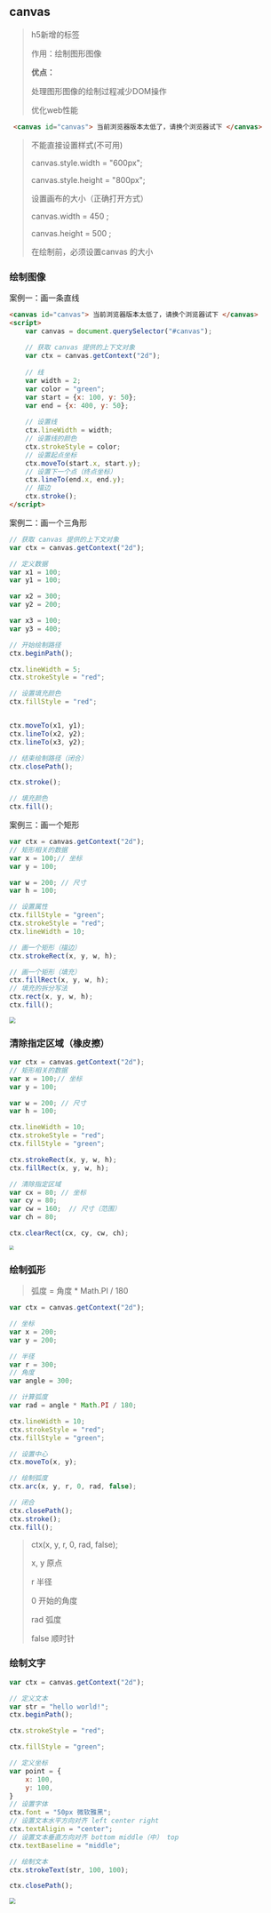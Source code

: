 ## canvas 

> h5新增的标签
>
> 作用：绘制图形图像
>
> 
>
> **优点：**
>
> 处理图形图像的绘制过程减少DOM操作
>
> 优化web性能



```html
 <canvas id="canvas"> 当前浏览器版本太低了，请换个浏览器试下 </canvas>
```

> 不能直接设置样式(不可用)
>
> canvas.style.width = "600px";
>
> canvas.style.height = "800px";
>
> 
>
> 设置画布的大小（正确打开方式）
>
>  canvas.width = 450 ;
>
>  canvas.height = 500 ;
>
> 在绘制前，必须设置canvas 的大小



### 绘制图像

案例一：画一条直线

```html
<canvas id="canvas"> 当前浏览器版本太低了，请换个浏览器试下 </canvas>
<script>
    var canvas = document.querySelector("#canvas");
    
    // 获取 canvas 提供的上下文对象
    var ctx = canvas.getContext("2d");
    
    // 线
    var width = 2;
    var color = "green";
    var start = {x: 100, y: 50};
    var end = {x: 400, y: 50};
    
    // 设置线
    ctx.lineWidth = width;
    // 设置线的颜色
    ctx.strokeStyle = color;
    // 设置起点坐标
    ctx.moveTo(start.x, start.y);
    // 设置下一个点（终点坐标）
    ctx.lineTo(end.x, end.y);
    // 描边
    ctx.stroke();
</script>
```



案例二：画一个三角形

```javascript
// 获取 canvas 提供的上下文对象
var ctx = canvas.getContext("2d");

// 定义数据
var x1 = 100;
var y1 = 100;

var x2 = 300;
var y2 = 200;

var x3 = 100;
var y3 = 400;

// 开始绘制路径
ctx.beginPath();

ctx.lineWidth = 5;
ctx.strokeStyle = "red";

// 设置填充颜色
ctx.fillStyle = "red";


ctx.moveTo(x1, y1);
ctx.lineTo(x2, y2);
ctx.lineTo(x3, y2);

// 结束绘制路径（闭合）
ctx.closePath();

ctx.stroke();

// 填充颜色
ctx.fill();
```



案例三：画一个矩形

```javascript
var ctx = canvas.getContext("2d");
// 矩形相关的数据
var x = 100;// 坐标
var y = 100;

var w = 200; // 尺寸
var h = 100;

// 设置属性
ctx.fillStyle = "green";
ctx.strokeStyle = "red";
ctx.lineWidth = 10;

// 画一个矩形（描边）
ctx.strokeRect(x, y, w, h);

// 画一个矩形（填充）
ctx.fillRect(x, y, w, h);
// 填充的拆分写法
ctx.rect(x, y, w, h);
ctx.fill();
```

<img src="https://i.loli.net/2021/09/24/NXGHcMmt23h79nC.png" style="zoom:67%;" />



### 清除指定区域（橡皮擦）

```javascript
var ctx = canvas.getContext("2d");
// 矩形相关的数据
var x = 100;// 坐标
var y = 100;

var w = 200; // 尺寸
var h = 100;

ctx.lineWidth = 10;
ctx.strokeStyle = "red";
ctx.fillStyle = "green";

ctx.strokeRect(x, y, w, h);
ctx.fillRect(x, y, w, h);

// 清除指定区域
var cx = 80; // 坐标
var cy = 80;
var cw = 160;  // 尺寸（范围）
var ch = 80;

ctx.clearRect(cx, cy, cw, ch);
```

<img src="https://i.loli.net/2021/09/24/oh8bwRQJAE9G6pS.png" style="zoom:50%;" />



### 绘制弧形

>  弧度 = 角度 * Math.PI / 180 

```javascript
var ctx = canvas.getContext("2d");

// 坐标
var x = 200;
var y = 200;

// 半径
var r = 300;
// 角度
var angle = 300; 

// 计算弧度
var rad = angle * Math.PI / 180; 

ctx.lineWidth = 10;
ctx.strokeStyle = "red";
ctx.fillStyle = "green";

// 设置中心
ctx.moveTo(x, y);

// 绘制弧度
ctx.arc(x, y, r, 0, rad, false);

// 闭合
ctx.closePath();
ctx.stroke();
ctx.fill();
```

> ctx(x, y, r, 0, rad, false);
>
> x, y 原点
>
> r 半径
>
> 0 开始的角度
>
> rad 弧度
>
> false 顺时针



### 绘制文字

```javascript
var ctx = canvas.getContext("2d");

// 定义文本
var str = "hello world!";
ctx.beginPath();

ctx.strokeStyle = "red";

ctx.fillStyle = "green";

// 定义坐标
var point = {
    x: 100,
    y: 100,
}
// 设置字体
ctx.font = "50px 微软雅黑";
// 设置文本水平方向对齐 left center right
ctx.textAligin = "center";
// 设置文本垂直方向对齐 bottom middle（中） top
ctx.textBaseline = "middle";

// 绘制文本
ctx.strokeText(str, 100, 100);

ctx.closePath();
```

<img src="https://i.loli.net/2021/09/25/sIwfJ3mvUWyBbPo.png" style="zoom:67%;" />

